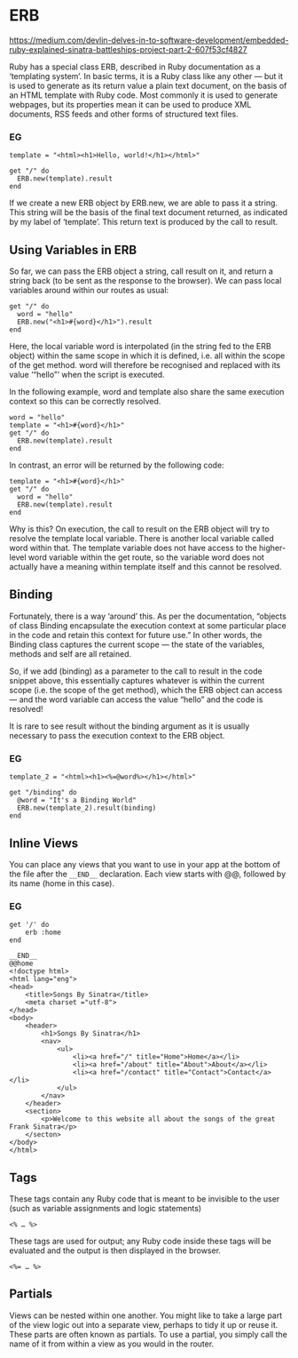 # ERB

https://medium.com/devlin-delves-in-to-software-development/embedded-ruby-explained-sinatra-battleships-project-part-2-607f53cf4827 


Ruby has a special class ERB, described in Ruby documentation as a ‘templating system’. In basic terms, it is a Ruby class like any other — but it is used to generate as its return value a plain text document, on the basis of an HTML template with Ruby code. Most commonly it is used to generate webpages, but its properties mean it can be used to produce XML documents, RSS feeds and other forms of structured text files. 

### EG

```
template = "<html><h1>Hello, world!</h1></html>"

get "/" do
  ERB.new(template).result
end
```

If we create a new ERB object by ERB.new, we are able to pass it a string. This string will be the basis of the final text document returned, as indicated by my label of ‘template’. This return text is produced by the call to result. 

## Using Variables in ERB
So far, we can pass the ERB object a string, call result on it, and return a string back (to be sent as the response to the browser).
We can pass local variables around within our routes as usual:
```
get "/" do
  word = "hello"
  ERB.new("<h1>#{word}</h1>").result
end
```
Here, the local variable word is interpolated (in the string fed to the ERB object) within the same scope in which it is defined, i.e. all within the scope of the get method. word will therefore be recognised and replaced with its value ‘“hello”’ when the script is executed.

In the following example, word and template also share the same execution context so this can be correctly resolved.

```
word = "hello"
template = "<h1>#{word}</h1>"
get "/" do
  ERB.new(template).result
end
```
In contrast, an error will be returned by the following code:
```
template = "<h1>#{word}</h1>"
get "/" do
  word = "hello"
  ERB.new(template).result
end
```

Why is this? On execution, the call to result on the ERB object will try to resolve the template local variable. There is another local variable called word within that. The template variable does not have access to the higher-level word variable within the get route, so the variable word does not actually have a meaning within template itself and this cannot be resolved.

## Binding

Fortunately, there is a way ‘around’ this.
As per the documentation, “objects of class Binding encapsulate the execution context at some particular place in the code and retain this context for future use.” In other words, the Binding class captures the current scope — the state of the variables, methods and self are all retained.

So, if we add (binding) as a parameter to the call to result in the code snippet above, this essentially captures whatever is within the current scope (i.e. the scope of the get method), which the ERB object can access — and the word variable can access the value “hello” and the code is resolved!

It is rare to see result without the binding argument as it is usually necessary to pass the execution context to the ERB object.

### EG
```
template_2 = "<html><h1><%=@word%></h1></html>"

get "/binding" do
  @word = "It's a Binding World"
  ERB.new(template_2).result(binding)
end
```

## Inline Views

You can place any views that you want to use in your app at the bottom of the file after the ```__END__``` declaration. Each view starts with @@, followed by its name (home in this case).

### EG

```
get '/' do
    erb :home
end

__END__
@@home
<!doctype html>
<html lang="eng">
<head>
    <title>Songs By Sinatra</title>
    <meta charset ="utf-8">
</head>
<body>
    <header>
        <h1>Songs By Sinatra</h1>
        <nav>
            <ul>
                <li><a href="/" title="Home">Home</a></li>
                <li><a href="/about" title="About">About</a></li>
                <li><a href="/contact" title="Contact">Contact</a></li>
            </ul>
        </nav>
    </header>
    <section>
        <p>Welcome to this website all about the songs of the great Frank Sinatra</p>
    </secton>
</body>
</html>
```
## Tags

These tags contain any Ruby code that is meant to be invisible to the user (such as variable assignments and logic statements)
```
<% … %>
```
These tags are used for output; any Ruby code inside these tags will be evaluated and the output is then displayed in the browser.
```
<%= … %>
```

## Partials

Views can be nested within one another. You might like to take a large part of the view logic out into a separate view, perhaps to tidy it up or reuse it. These parts are often known as partials. To use a partial, you simply call the name of it from within a view as you would in the router.